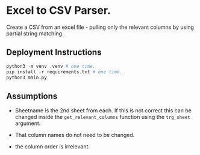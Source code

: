 # Excel to CSV Parser. 

Create a CSV from an excel file - pulling only the relevant columns by using partial string matching.


## Deployment Instructions


``` python
python3 -m venv .venv # one time.
pip install -r requirements.txt # one time.
python3 main.py
```

## Assumptions

- Sheetname is the 2nd sheet from each. If this is not correct this can be changed inside the `get_relevant_columns` function using the `trg_sheet` argument.

- That column names do not need to be changed.
- the column order is irrelevant. 




